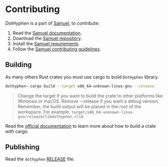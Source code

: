 # Contributing

_DotHyphen_ is a part of [Samuel](https://github.com/isfegu/samuel), to contribute:

1. Read the [Samuel documentation](https://github.com/isfegu/samuel/blob/main/README.md).
2. Download the [Samuel repository](https://github.com/isfegu/samuel).
3. Install the [Samuel requirements](https://github.com/isfegu/samuel/blob/main/README.md#requirements).
4. Follow the [Samuel contributing guidelines](https://github.com/isfegu/samuel/blob/main/README.md#guidelines).

## Building

As many others Rust crates you must use cargo to build `DotHyphen` library.

```bash
dothyphen~ cargo build --target x86_64-unknown-linux-gnu --release
```

> Change the target if you want to build the crate to other platforms like Windows or macOS.
> Remove --release if you want a debug version.
> Remember, the build output will be placed in the root of the workspace. For example, `target/x86_64-unknown-linux-gnu/release/libdothyphen.rlib`

Read the [official documentation](https://doc.rust-lang.org/cargo/commands/cargo-build.html) to learn more about how to build a crate with cargo.

## Publishing

Read the `dothyphen` [RELEASE](./RELEASE.md) file.
